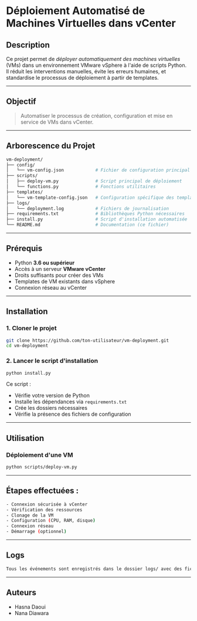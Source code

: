 # Déploiement Automatisé de Machines Virtuelles dans vCenter

## Description

Ce projet permet de *déployer automatiquement des machines virtuelles* (VMs) dans un environnement VMware vSphere à l'aide de scripts Python.  
Il réduit les interventions manuelles, évite les erreurs humaines, et standardise le processus de déploiement à partir de templates.

---

## Objectif

> Automatiser le processus de création, configuration et mise en service de VMs dans vCenter.

---

## Arborescence du Projet

```bash
vm-deployment/
├── config/
│   └── vm-config.json            # Fichier de configuration principal
├── scripts/
│   ├── deploy-vm.py              # Script principal de déploiement
│   └── functions.py              # Fonctions utilitaires
├── templates/
│   └── vm-template-config.json   # Configuration spécifique des templates
├── logs/
│   └── deployment.log            # Fichiers de journalisation
├── requirements.txt              # Bibliothèques Python nécessaires
├── install.py                    # Script d'installation automatisée
└── README.md                     # Documentation (ce fichier)
```

---

## Prérequis

- Python **3.6 ou supérieur**
- Accès à un serveur **VMware vCenter**
- Droits suffisants pour créer des VMs
- Templates de VM existants dans vSphere
- Connexion réseau au vCenter

---

## Installation

### 1. Cloner le projet

```bash
git clone https://github.com/ton-utilisateur/vm-deployment.git
cd vm-deployment
```

### 2. Lancer le script d'installation

```bash
python install.py
```

Ce script :

- Vérifie votre version de Python  
- Installe les dépendances via `requirements.txt`  
- Crée les dossiers nécessaires  
- Vérifie la présence des fichiers de configuration  

---

## Utilisation

### Déploiement d'une VM

```bash
python scripts/deploy-vm.py
```

---

## Étapes effectuées :

```bash
- Connexion sécurisée à vCenter
- Vérification des ressources
- Clonage de la VM
- Configuration (CPU, RAM, disque)
- Connexion réseau
- Démarrage (optionnel)
```

---

## Logs

```bash
Tous les événements sont enregistrés dans le dossier logs/ avec des fichiers datés.
```

---

## Auteurs

- Hasna Daoui  
- Nana Diawara

